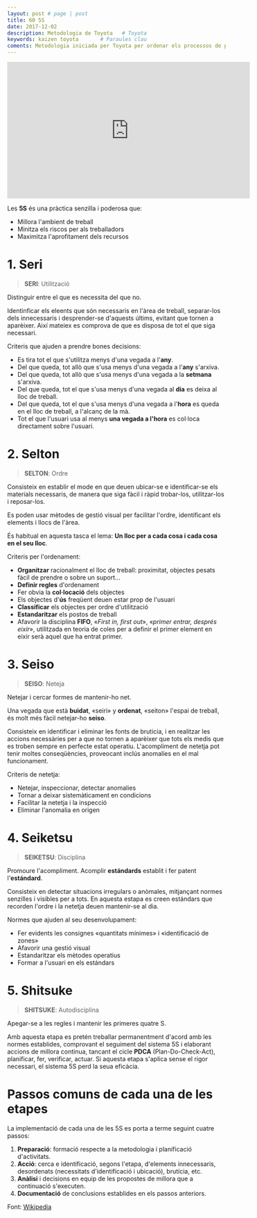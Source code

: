 ```yaml
---
layout: post # page | post
title: 60 5S
date: 2017-12-02 
description: Metodologia de Toyota   # Toyota
keywords: kaizen toyota       # Paraules clau
coments: Metodologia iniciada per Toyota per ordenar els processos de producció    # Comentaris activats
---
```


<iframe width="560" height="315" src="https://www.youtube.com/embed/N2max44IqKA" frameborder="0" allowfullscreen></iframe>

Les **5S** és una pràctica senzilla i poderosa que:

- Millora l'ambient de treball
- Minitza els riscos per als treballadors
- Maximitza l'aprofitament dels recursos

# 1. Seri

> **SERI**: Utilització

Distinguir entre el que es necessita del que no.

Identinficar els eleents que són necessaris en l'àrea de treball, separar-los dels innecessaris i desprender-se d'aquests últims, evitant que tornen a aparèixer. Així mateiex es comprova de que es disposa de tot el que siga necessari.

Criteris que ajuden a prendre bones decisions:

- Es tira tot el que s'utilitza menys d'una vegada a l'**any**.
- Del que queda, tot allò que s'usa menys d'una vegada a l'**any** s'arxiva.
- Del que queda, tot allò que s'usa menys d'una vegada a la **setmana** s'arxiva.
- Del que queda, tot el que s'usa menys d'una vegada al **dia** es deixa al lloc de treball.
- Del que queda, tot el que s'usa menys d'una vegada a l'**hora** es queda en el lloc de treball, a l'alcanç de la mà.
- Tot el que l'usuari usa al menys **una vegada a l'hora** es col·loca directament sobre l'usuari.

# 2. Selton

> **SELTON**: Ordre


Consisteix en establir el mode en que deuen ubicar-se e identificar-se els materials necessaris, de manera que siga fàcil i ràpid trobar-los, utilitzar-los i reposar-los.

Es poden usar mètodes de gestió visual per facilitar l'ordre, identificant els elements i llocs de l'àrea.

És habitual en aquesta tasca el lema: **Un lloc per a cada cosa i cada cosa en el seu lloc**.

Criteris per l'ordenament:

- **Organitzar** racionalment el lloc de treball: proximitat, objectes pesats fàcil de prendre o sobre un suport...
- **Definir regles** d'ordenament
- Fer obvia la **col·locació** dels objectes
- Els objectes d'**ús** freqüent deuen estar prop de l'usuari
- **Classificar** els objectes per ordre d'utilització
- **Estandaritzar** els postos de treball
- Afavorir la disciplina **FIFO**, «*First in, first out*», «*primer entrar, després eixir*», utilitzada en teoria de coles per a definir el primer element en eixir serà aquel que ha entrat primer.

# 3. Seiso

> **SEISO**: Neteja

Netejar i cercar formes de mantenir-ho net.

Una vegada que està **buidat**, «seiri» y **ordenat**, «seiton» l'espai de treball, és molt més fàcil netejar-ho **seiso**.

Consisteix en identificar i eliminar les fonts de bruticia, i en realitzar les accions necessàries per a que no tornen a aparèixer que tots els medis que es troben sempre en perfecte estat operatiu. L'acompliment de netetja pot tenir moltes conseqüències, proveocant inclús anomalíes en el mal funcionament.

Criteris de netetja:

- Netejar, inspeccionar, detectar anomalies
- Tornar a deixar sistemàticament en condicions
- Facilitar la netetja i la inspecció
- Eliminar l'anomalia en origen

# 4. Seiketsu

> **SEIKETSU**: Disciplina

Promoure l'acompliment. Acomplir **estándards** establit i fer patent l'**estándard**.

Consisteix en detectar situacions irregulars o anòmales, mitjançant normes senzilles i visibles per a tots. En aquesta estapa es creen estándars que recorden l'ordre i la netetja deuen mantenir-se al dia.

Normes que ajuden al seu desenvolupament:

- Fer evidents les consignes «quantitats mínimes» i «identificació de zones»
- Afavorir una gestió visual
- Estandaritzar els mètodes operatius
- Formar a l'usuari en els estándars
    
# 5. Shitsuke

> **SHITSUKE**: Autodisciplina

Apegar-se a les regles i mantenir les primeres quatre S.

Amb aquesta etapa es pretén treballar permanentment d'acord amb les normes establides, comprovant el seguiment del sistema 5S i elaborant accions de millora continua, tancant el cicle **PDCA** (Plan-Do-Check-Act), planificar, fer, verificar, actuar. Si aquesta etapa s'aplica sense el rigor necessari, el sistema 5S perd la seua eficàcia.

# Passos comuns de cada una de les etapes

La implementació de cada una de les 5S es porta a terme seguint cuatre passos:

1. **Preparació**: formació respecte a la metodologia i planificació d'activitats.
2. **Acció**: cerca e identificació, segons l'etapa, d'elements innecessaris, desordenats (necessitats d'identificació i ubicació), brutícia, etc.
3. **Anàlisi** i decisions en equip de les propostes de millora que a continuació s'executen.
4. **Documentació** de conclusions establides en els passos anteriors.


Font: [Wikipedia](https://es.wikipedia.org/wiki/5S)

